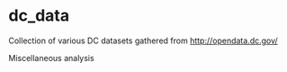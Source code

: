 # dc_data

Collection of various DC datasets gathered from http://opendata.dc.gov/

Miscellaneous analysis
